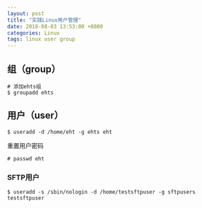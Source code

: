 ```yaml
---
layout: post
title: "实践Linux用户管理"
date: 2018-08-03 13:53:00 +0800
categories: Linux
tags: linux user group
---
```


## 组（group）

```shell
# 添加ehts组
$ groupadd ehts
```

## 用户（user）

```shell
$ useradd -d /home/eht -g ehts eht
```

重置用户密码

```shell
# passwd eht
```

### SFTP用户

```shell
$ useradd -s /sbin/nologin -d /home/testsftpuser -g sftpusers testsftpuser
```


